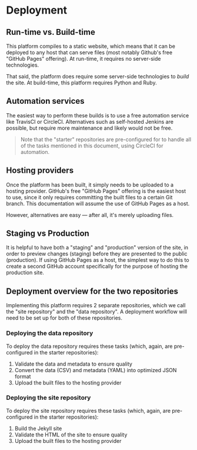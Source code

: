 <h1>Deployment</h1>

## Run-time vs. Build-time

This platform compiles to a static website, which means that it can be deployed to any host that can serve files (most notably Github's free "GitHub Pages" offering). At run-time, it requires no server-side technologies.

That said, the platform does require some server-side technologies to *build* the site. At build-time, this platform requires Python and Ruby.

## Automation services

The easiest way to perform these builds is to use a free automation service like TravisCI or CircleCI. Alternatives such as self-hosted Jenkins are possible, but require more maintenance and likely would not be free.

> Note that the "starter" repositories are pre-configured for to handle all of
> the tasks mentioned in this document, using CircleCI for automation.

## Hosting providers

Once the platform has been built, it simply needs to be uploaded to a hosting provider. GitHub's free "GitHub Pages" offering is the easiest host to use, since it only requires committing the built files to a certain Git branch. This documentation will assume the use of GitHub Pages as a host.

However, alternatives are easy — after all, it's merely uploading files.

## Staging vs Production

It is helpful to have both a "staging" and "production" version of the site, in order to preview changes (staging) before they are presented to the public (production). If using GitHub Pages as a host, the simplest way to do this to create a second GitHub account specifically for the purpose of hosting the production site.

## Deployment overview for the two repositories

Implementing this platform requires 2 separate repositories, which we call the "site repository" and the "data repository". A deployment workflow will need to be set up for both of these repositories.

### Deploying the data repository

To deploy the data repository requires these tasks (which, again, are pre-configured in the starter repositories):

1. Validate the data and metadata to ensure quality
1. Convert the data (CSV) and metadata (YAML) into optimized JSON format
1. Upload the built files to the hosting provider

### Deploying the site repository

To deploy the site repository requires these tasks (which, again, are pre-configured in the starter repositories):

1. Build the Jekyll site
1. Validate the HTML of the site to ensure quality
1. Upload the built files to the hosting provider

